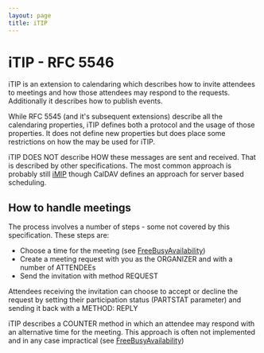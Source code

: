 ```yaml
---
layout: page
title: iTIP
---
```


# iTIP - RFC 5546

iTIP is an extension to calendaring which describes how to invite attendees to meetings and how those attendees may respond to the requests. Additionally it describes how to publish events.

While RFC 5545 (and it's subsequent extensions) describe all the calendaring properties, iTIP defines both a protocol and the usage of those properties. It does not define new properties but does place some restrictions on how the may be used for iTIP.

iTIP DOES NOT describe HOW these messages are sent and received. That is described by other specifications. The most common approach is probably still [iMIP](../iMIP/) though CalDAV defines an approach for server based scheduling.

## How to handle meetings
The process involves a number of steps - some not covered by this specification. These steps are:

   *  Choose a time for the meeting (see [FreeBusyAvailability](../FreeBusyAvailability/))
   *  Create a meeting request with you as the ORGANIZER and with a number of ATTENDEEs
   *  Send the invitation with method REQUEST
   
Attendees receiving the invitation can choose to accept or decline the request by setting their participation status (PARTSTAT parameter) and sending it back with a METHOD: REPLY

iTIP describes a COUNTER method in which an attendee may respond with an alternative time for the meeting. This approach is often not implemented and in any case impractical (see [FreeBusyAvailability](../FreeBusyAvailability/)) 
